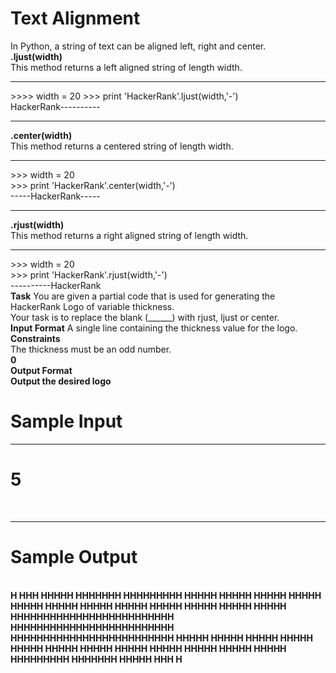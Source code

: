 <h1>Text Alignment</h1>

In Python, a string of text can be aligned left, right and center.
<br>
<b>.ljust(width)</b>
<br>
This method returns a left aligned string of length width.
<br>
<hr>
>>>> width = 20
>>> print 'HackerRank'.ljust(width,'-')<br>
HackerRank---------- 
<hr>
<b>.center(width)</b>
<br>
This method returns a centered string of length width.
<hr>
>>> width = 20<br>
>>> print 'HackerRank'.center(width,'-')<br>
-----HackerRank-----<br>
<hr>
<b>.rjust(width)</b><br>
This method returns a right aligned string of length width.
<hr>
>>> width = 20<br>
>>> print 'HackerRank'.rjust(width,'-')</br>
----------HackerRank<br>
<b>Task</b>
You are given a partial code that is used for generating the HackerRank Logo of variable thickness. <br>
Your task is to replace the blank (______) with rjust, ljust or center.<br>
<b>Input Format</b>
A single line containing the thickness value for the logo.<br>
<b>Constraints</b><br>
The thickness must be an odd number. <br>
<b>0<thickness<50</b><br>
<b>Output Format</b><br>
Output the desired logo<br>
<h1>Sample Input</h1>
<hr>
<h1>5</h1><br>
<hr>
<h1>Sample Output</h1><br>
    H    
   HHH   
  HHHHH 
 HHHHHHH 
HHHHHHHHH
  HHHHH               HHHHH            
  HHHHH               HHHHH            
  HHHHH               HHHHH            
  HHHHH               HHHHH           
  HHHHH               HHHHH         
  HHHHH               HHHHH          
  HHHHHHHHHHHHHHHHHHHHHHHHH   
  HHHHHHHHHHHHHHHHHHHHHHHHH   
  HHHHHHHHHHHHHHHHHHHHHHHHH   
  HHHHH               HHHHH         
  HHHHH               HHHHH             
  HHHHH               HHHHH        
  HHHHH               HHHHH       
  HHHHH               HHHHH          
  HHHHH               HHHHH          
                    HHHHHHHHH 
                     HHHHHHH 
                      HHHHH  
                       HHH    
                        H 
